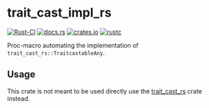 # trait_cast_impl_rs

[![Rust-CI](https://github.com/raldone01/trait_cast_rs/actions/workflows/rust.yml/badge.svg)](https://github.com/raldone01/trait_cast_rs/actions/workflows/rust.yml)
[![docs.rs](https://docs.rs/trait_cast_rs/badge.svg)](https://docs.rs/trait_cast_rs)
[![crates.io](https://img.shields.io/crates/v/trait_cast_rs.svg)](https://crates.io/crates/trait_cast_rs)
[![rustc](https://img.shields.io/badge/rustc-nightly-lightgrey)](https://doc.rust-lang.org/nightly/std/)

Proc-macro automating the implementation of `trait_cast_rs::TraitcastableAny`.

## Usage

This crate is not meant to be used directly use the [trait_cast_rs](https://github.com/raldone01/trait_cast_rs) crate instead.
